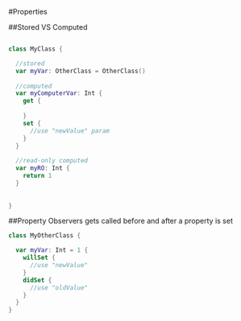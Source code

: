 #Properties

##Stored VS Computed
```swift

class MyClass {

  //stored
  var myVar: OtherClass = OtherClass()
  
  //computed
  var myComputerVar: Int {
    get {
    
    }
    set {
      //use "newValue" param
    }
  }
  
  //read-only computed
  var myRO: Int {
    return 1
  }
  
  
}


```

##Property Observers
gets called before and after a property is set
```swift
class MyOtherClass {

  var myVar: Int = 1 {
    willSet {
      //use "newValue"
    }
    didSet {
      //use "oldValue"
    }
  }
}


```
